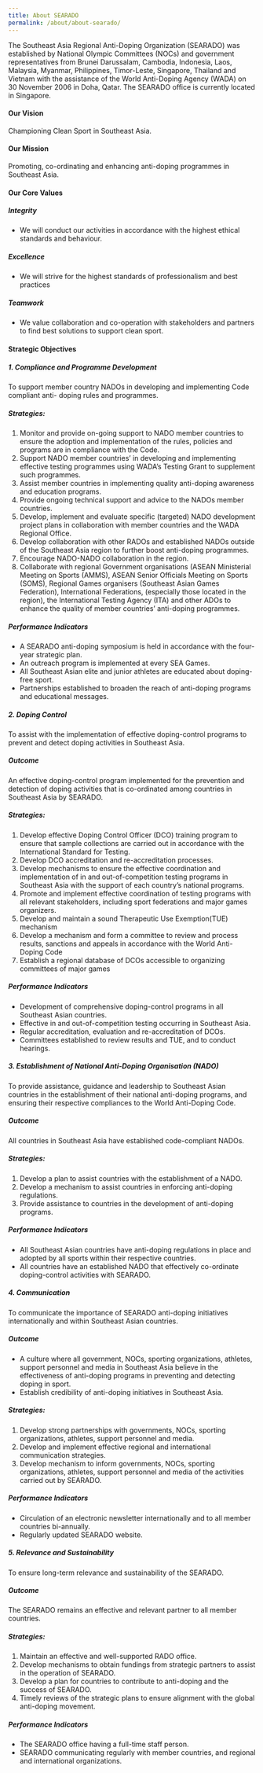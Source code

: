 ```yaml
---
title: About SEARADO
permalink: /about/about-searado/
---
```

The Southeast Asia Regional Anti-Doping Organization (SEARADO) was established by National Olympic Committees (NOCs) and government representatives from Brunei Darussalam, Cambodia, Indonesia, Laos, Malaysia, Myanmar, Philippines, Timor-Leste, Singapore, Thailand and Vietnam with the assistance of the World Anti-Doping Agency (WADA) on 30 November 2006 in Doha, Qatar. The SEARADO office is currently located in Singapore.

#### **Our Vision** 
Championing Clean Sport in Southeast Asia. 

#### **Our Mission**
Promoting, co-ordinating and enhancing anti-doping programmes in Southeast Asia.

#### **Our Core Values**
##### **Integrity**
- We will conduct our activities in accordance with the highest ethical standards and behaviour.

##### **Excellence**
- We will strive for the highest standards of professionalism and best practices

##### **Teamwork**
- We value collaboration and co-operation with stakeholders and partners to find best solutions to support clean sport.

#### **Strategic Objectives**
##### **1. Compliance and Programme Development**
To support member country NADOs in developing and implementing Code compliant anti- doping rules and programmes.
##### **Strategies:**
1. Monitor and provide on-going support to NADO member countries to ensure the adoption and implementation of the rules, policies and programs are in compliance with the Code.
2. Support NADO member countries’ in developing and implementing effective testing programmes using WADA’s Testing Grant to supplement such programmes.
3. Assist member countries in implementing quality anti-doping awareness and education programs.
4. Provide ongoing technical support and advice to the NADOs member countries.
5. Develop, implement and evaluate specific (targeted) NADO development project plans in collaboration with member countries and the WADA Regional Office.
6. Develop collaboration with other RADOs and established NADOs outside of the Southeast Asia region to further boost anti-doping programmes.
7. Encourage NADO-NADO collaboration in the region.
8. Collaborate with regional Government organisations (ASEAN Ministerial Meeting on
Sports (AMMS), ASEAN Senior Officials Meeting on Sports (SOMS), Regional Games organisers (Southeast Asian Games Federation), International Federations, (especially those located in the region), the International Testing Agency (ITA) and other ADOs to enhance the quality of member countries’ anti-doping programmes.

##### **Performance Indicators**
- A SEARADO anti-doping symposium is held in accordance with the four-year strategic plan.
- An outreach program is implemented at every SEA Games.
- All Southeast Asian elite and junior athletes are educated about doping-free sport.
- Partnerships established to broaden the reach of anti-doping programs and educational messages.

##### **2. Doping Control**
To assist with the implementation of effective doping-control programs to prevent and detect doping activities in Southeast Asia.
##### **Outcome**
An effective doping-control program implemented for the prevention and detection of doping activities that is co-ordinated among countries in Southeast Asia by SEARADO.
##### **Strategies:**
1. Develop effective Doping Control Officer (DCO) training program to ensure that sample collections are carried out in accordance with the International Standard for Testing.
2. Develop DCO accreditation and re-accreditation processes.
3. Develop mechanisms to ensure the effective coordination and implementation of in and out-of-competition testing programs in Southeast Asia with the support of each country’s national programs.
4. Promote and implement effective coordination of testing programs with all relevant stakeholders, including sport federations and major games organizers.
5. Develop and maintain a sound Therapeutic Use Exemption(TUE) mechanism
6. Develop a mechanism and form a committee to review and process results, sanctions and appeals in accordance with the World Anti-Doping Code
7. Establish a regional database of DCOs accessible to organizing committees of major games

##### **Performance Indicators**
- Development of comprehensive doping-control programs in all Southeast Asian countries.
- Effective in and out-of-competition testing occurring in Southeast Asia.
- Regular accreditation, evaluation and re-accreditation of DCOs.
- Committees established to review results and TUE, and to conduct hearings.

##### **3. Establishment of National Anti-Doping Organisation (NADO)**
To provide assistance, guidance and leadership to Southeast Asian countries in the establishment of their national anti-doping programs, and ensuring their respective compliances to the World Anti-Doping Code.
##### **Outcome**
All countries in Southeast Asia have established code-compliant NADOs.
##### **Strategies:**
1. Develop a plan to assist countries with the establishment of a NADO.
2. Develop a mechanism to assist countries in enforcing anti-doping regulations.
3. Provide assistance to countries in the development of anti-doping programs.

##### **Performance Indicators**
- All Southeast Asian countries have anti-doping regulations in place and adopted by all sports within their respective countries.
- All countries have an established NADO that effectively co-ordinate doping-control activities with SEARADO.

##### **4. Communication**
To communicate the importance of SEARADO anti-doping initiatives internationally and within Southeast Asian countries.
##### **Outcome**
- A culture where all government, NOCs, sporting organizations, athletes, support personnel and media in Southeast Asia believe in the effectiveness of anti-doping programs in preventing and detecting doping in sport.
- Establish credibility of anti-doping initiatives in Southeast Asia.

##### **Strategies:**
1. Develop strong partnerships with governments, NOCs, sporting organizations, athletes, support personnel and media.
2. Develop and implement effective regional and international communication strategies.
3. Develop mechanism to inform governments, NOCs, sporting organizations, athletes, support personnel and media of the activities carried out by SEARADO.

##### **Performance Indicators**
- Circulation of an electronic newsletter internationally and to all member countries bi-annually.
- Regularly updated SEARADO website.

##### **5. Relevance and Sustainability**
To ensure long-term relevance and sustainability of the SEARADO.
##### **Outcome**
The SEARADO remains an effective and relevant partner to all member countries.
##### **Strategies:**
1. Maintain an effective and well-supported RADO office.
2. Develop mechanisms to obtain fundings from strategic partners to assist in the operation of SEARADO.
3. Develop a plan for countries to contribute to anti-doping and the success of SEARADO.
4. Timely reviews of the strategic plans to ensure alignment with the global anti-doping movement.

##### **Performance Indicators**
- The SEARADO office having a full-time staff person.
- SEARADO communicating regularly with member countries, and regional and international organizations.
